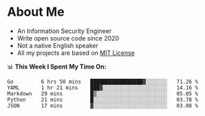 # About Me

- An Information Security Engineer
- Write open source code since 2020
- Not a native English speaker
- All my projects are based on [MIT License](https://opensource.org/licenses/MIT)

📊 **This Week I Spent My Time On:**
<!--START_SECTION:waka-->
```text
Go         6 hrs 50 mins   █████████████████▓░░░░░░░   71.26 % 
YAML       1 hr 21 mins    ███▓░░░░░░░░░░░░░░░░░░░░░   14.16 % 
Markdown   29 mins         █▒░░░░░░░░░░░░░░░░░░░░░░░   05.05 % 
Python     21 mins         █░░░░░░░░░░░░░░░░░░░░░░░░   03.78 % 
JSON       17 mins         ▓░░░░░░░░░░░░░░░░░░░░░░░░   03.08 % 
```
<!--END_SECTION:waka-->

